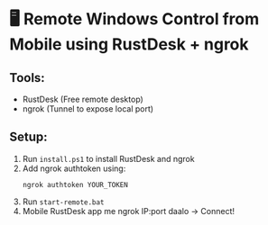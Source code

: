 # 🖥️ Remote Windows Control from Mobile using RustDesk + ngrok

## Tools:
- RustDesk (Free remote desktop)
- ngrok (Tunnel to expose local port)

## Setup:

1. Run `install.ps1` to install RustDesk and ngrok
2. Add ngrok authtoken using:
   ```
   ngrok authtoken YOUR_TOKEN
   ```
3. Run `start-remote.bat`
4. Mobile RustDesk app me ngrok IP:port daalo → Connect!
